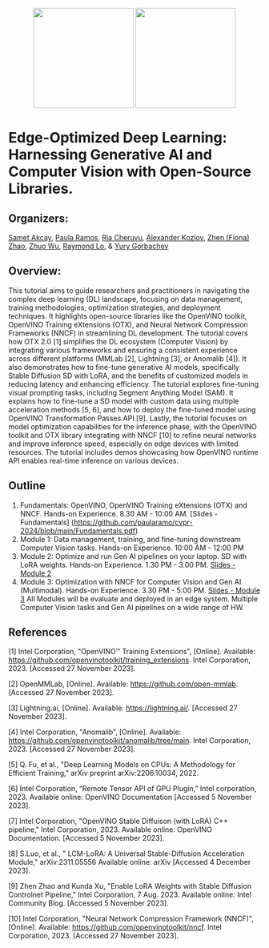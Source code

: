 
<p align="center">
  <img src="https://github.com/openvinotoolkit/openvino_notebooks/assets/10940214/55709b5a-684e-4bf7-b7f4-2fe10638c7fa" width=200/>
  <img src="https://user-images.githubusercontent.com/10940214/165389618-63e6b369-76cd-4880-9582-360c58c8675d.png" width=200/>
</p>

# Edge-Optimized Deep Learning: Harnessing Generative AI and Computer Vision with Open-Source Libraries.

## Organizers:

[Samet Akcay](https://www.linkedin.com/in/sametakcay/), [Paula Ramos](https://www.linkedin.com/in/paula-ramos-41097319/), [Ria Cheruvu](https://www.linkedin.com/in/ria-cheruvu-54348a173/), [Alexander Kozlov](https://www.linkedin.com/in/alexander-kozlov-8abb20b2/), [Zhen (Fiona) Zhao](https://www.linkedin.com/in/zhen-fiona-zhao-45b818a9/), [Zhuo Wu](https://www.linkedin.com/in/wuzhuo/), [Raymond Lo](https://www.linkedin.com/in/raymondlo84/), & [Yury Gorbachev](https://www.linkedin.com/in/yurygorbachev/)


## Overview:

This tutorial aims to guide researchers and practitioners in navigating the complex deep learning (DL) landscape, focusing on data management, training methodologies, optimization strategies, and deployment techniques. It highlights open-source libraries like the OpenVINO toolkit, OpenVINO Training eXtensions (OTX), and Neural Network Compression Frameworks (NNCF) in streamlining DL development. The tutorial covers how OTX 2.0 [1] simplifies the DL ecosystem (Computer Vision) by integrating various frameworks and ensuring a consistent experience across different platforms (MMLab [2], Lightning [3], or Anomalib [4]). It also demonstrates how to  fine-tune generative AI models, specifically Stable Diffusion SD with LoRA, and the benefits of customized models in reducing latency and enhancing efficiency. The tutorial explores fine-tuning visual prompting tasks, including Segment Anything Model (SAM). It explains how to fine-tune a SD model with custom data using multiple acceleration methods [5, 6], and how to deploy the fine-tuned model using OpenVINO Transformation Passes API [9]. Lastly, the tutorial focuses on model optimization capabilities for the inference phase, with the OpenVINO toolkit and OTX library integrating with NNCF [10] to refine neural networks and improve inference speed, especially on edge devices with limited resources. The tutorial includes demos showcasing how OpenVINO runtime API enables real-time inference on various devices.


## Outline

1.	Fundamentals: OpenVINO, OpenVINO Training eXtensions (OTX) and NNCF. Hands-on Experience. 8.30 AM - 10:00 AM. [Slides - Fundamentals] (https://github.com/paularamo/cvpr-2024/blob/main/Fundamentals.pdf)
2.	Module 1: Data management, training, and fine-tuning downstream Computer Vision tasks. Hands-on Experience. 10:00 AM - 12:00 PM
3.	Module 2: Optimize and run Gen AI pipelines on your laptop. SD with LoRA weights. Hands-on Experience. 1.30 PM - 3.00 PM. [Slides - Module 2](https://github.com/paularamo/cvpr-2024/blob/main/Module2.pdf)
 4.	Module 3: Optimization with NNCF for Computer Vision and Gen AI (Multimodal). Hands-on Experience. 3.30 PM - 5:00 PM. [Slides - Module 3](https://github.com/paularamo/cvpr-2024/blob/main/Module3.pdf)
All Modules will be evaluate and deployed in an edge system. Multiple Computer Vision tasks and Gen AI pipelines on a wide range of HW.


## References 
[1] Intel Corporation, "OpenVINO™ Training Extensions", [Online]. Available: https://github.com/openvinotoolkit/training_extensions. Intel Corporation, 2023. [Accessed 27 November 2023]. 

[2] OpenMMLab, [Online]. Available: https://github.com/open-mmlab.  [Accessed 27 November 2023]. 

[3] Lightning.ai, [Online]. Available: https://lightning.ai/. [Accessed 27 November 2023].

[4] Intel Corporation, "Anomalib”, [Online]. Available: https://github.com/openvinotoolkit/anomalib/tree/main. Intel Corporation, 2023. [Accessed 27 November 2023].

[5] Q. Fu, et al., "Deep Learning Models on CPUs: A Methodology for Efficient Training," arXiv preprint arXiv:2206.10034, 2022. 

[6] Intel Corporation, “Remote Tensor API of GPU Plugin,” Intel corporation, 2023. Available online: OpenVINO Documentation [Accessed 5 November 2023].

[7] Intel Corporation, "OpenVINO Stable Diffuison (with LoRA) C++ pipeline," Intel Corporation, 2023. Available online: OpenVINO Documentation. [Accessed 5 November 2023].

[8] S.Luo, et al., " LCM-LoRA: A Universal Stable-Diffusion Acceleration Module," arXiv:2311.05556 Available online: arXiv [Accessed 4 December 2023].

[9] Zhen Zhao and Kunda Xu, "Enable LoRA Weights with Stable Diffusion Controlnet Pipeline," Intel Corporation, 7 Aug. 2023. Available online: Intel Community Blog. [Accessed 5 November 2023].

[10] Intel Corporation, "Neural Network Compression Framework (NNCF)", [Online]. Available: https://github.com/openvinotoolkit/nncf. Intel Corporation, 2023. [Accessed 27 November 2023].




